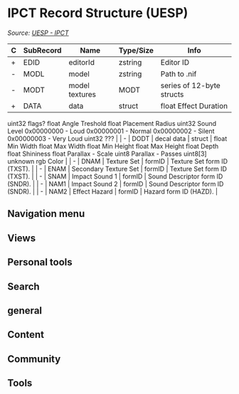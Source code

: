 # IPCT Record Structure (UESP)

*Source: [UESP - IPCT](https://en.uesp.net/wiki/Skyrim_Mod:Mod_File_Format/IPCT)*

| C | SubRecord | Name | Type/Size | Info |
| --- | --- | --- | --- | --- |
| + | EDID | editorId | zstring | Editor ID |
| - | MODL | model | zstring | Path to .nif |
| - | MODT | model textures | MODT | series of 12-byte structs |
| + | DATA | data | struct | float  Effect Duration
uint32 flags?
float  Angle Treshold
float  Placement Radius
uint32 Sound Level
0x00000000 - Loud
0x00000001 - Normal
0x00000002 - Silent
0x00000003 - Very Loud
uint32 ??? |
| - | DODT | decal data | struct | float  Min Width
float  Max Width
float  Min Height
float  Max Height
float  Depth
float  Shininess
float  Parallax - Scale
uint8 Parallax - Passes
uint8[3] unknown
rgb  Color |
| - | DNAM | Texture Set | formID | Texture Set form ID (TXST). |
| - | ENAM | Secondary Texture Set | formID | Texture Set form ID (TXST). |
| - | SNAM | Impact Sound 1 | formID | Sound Descriptor form ID (SNDR). |
| - | NAM1 | Impact Sound 2 | formID | Sound Descriptor form ID (SNDR). |
| - | NAM2 | Effect Hazard | formID | Hazard form ID (HAZD). |

## Navigation menu

## Views

## Personal tools

## Search

## general

## Content

## Community

## Tools

